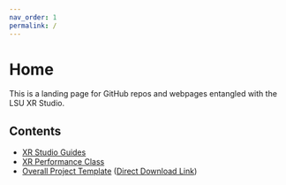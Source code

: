 ```yaml
---
nav_order: 1
permalink: /
---
```


# Home
This is a landing page for GitHub repos and webpages entangled with the LSU XR Studio.

## Contents
* [XR Studio Guides](https://lsuxrstudio.github.io/xrstudioguides)
* [XR Performance Class](https://lsuxrstudio.github.io/xrperformance)
* [Overall Project Template](https://github.com/lsuxrstudio/overall-project-template) ([Direct Download Link](https://github.com/lsuxrstudio/overall-project-template/archive/refs/heads/main.zip))
